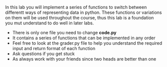 In this lab you will implement a series of functions to switch between differentt ways of representing data in python.
These functions or variations on them will be used throughout the course, thus this lab is a foundation you mut understand to do well in later labs.

*  There is only one file you need to change **code.py**
*  It contains a series of functions that can be implemented in any order
*  Feel free to look at the grader.py file to help you understand the required input and return format of each function
*  Ask questions if you get stuck
*  As always work with your friends since two heads are better than one
